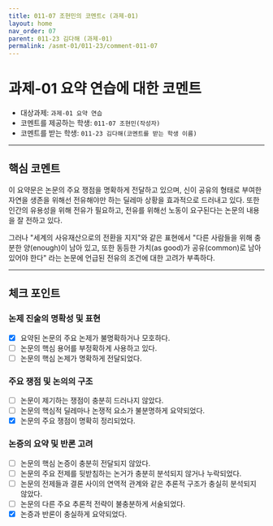 ```yaml
---
title: 011-07 조현민의 코멘트c (과제-01) 
layout: home
nav_order: 07
parent: 011-23 김다해 (과제-01)
permalink: /asmt-01/011-23/comment-011-07
---
```


# 과제-01 요약 연습에 대한 코멘트

- 대상과제: `과제-01 요약 연습`
- 코멘트를 제공하는 학생: `011-07 조현민(작성자)` 
- 코멘트를 받는 학생: `011-23 김다해(코멘트를 받는 학생 이름)` 

---

## 핵심 코멘트

이 요약문은 논문의 주요 쟁점을 명확하게 전달하고 있으며, 신이 공유의 형태로 부여한 자연을 생존을 위해선 전유해야만 하는 딜레마 상황을 효과적으로 드러내고 있다. 또한 인간의 유용성을 위해 전유가 필요하고, 전유를 위해선 노동이 요구된다는 논문의 내용을 잘 전하고 있다. 

그러나 "세계의 사유재산으로의 전환을 지지"와 같은 표현에서 "다른 사람들을 위해 충분한 양(enough)이 남아 있고, 또한 동등한 가치(as good)가 공유(common)로 남아 있어야 한다" 라는 논문에 언급된 전유의 조건에 대한 고려가 부족하다.

---

## 체크 포인트

### 논제 진술의 명확성 및 표현  
- [x] 요약된 논문의 주요 논제가 불명확하거나 모호하다.  
- [ ] 논문의 핵심 용어를 부정확하게 사용하고 있다.  
- [ ] 논문의 핵심 논제가 명확하게 전달되었다.  

### 주요 쟁점 및 논의의 구조  
- [ ] 논문이 제기하는 쟁점이 충분히 드러나지 않았다.  
- [ ] 논문의 핵심적 딜레마나 논쟁적 요소가 불분명하게 요약되었다.  
- [x] 논문의 주요 쟁점이 명확히 정리되었다.  

### 논증의 요약 및 반론 고려  
- [ ] 논문의 핵심 논증이 충분히 전달되지 않았다.  
- [ ] 논문의 주요 전제를 뒷받침하는 논거가 충분히 분석되지 않거나 누락되었다.  
- [ ] 논문의 전제들과 결론 사이의 연역적 관계와 같은 추론적 구조가 충실히 분석되지 않았다.  
- [ ] 논문의 다른 주요 추론적 전략이 불충분하게 서술되었다.
- [x] 논증과 반론이 충실하게 요약되었다. 
